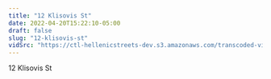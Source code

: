 ```yaml
---
title: "12 Klisovis St"
date: 2022-04-20T15:22:10-05:00
draft: false
slug: "12-klisovis-st"
vidSrc: "https://ctl-hellenicstreets-dev.s3.amazonaws.com/transcoded-videos/12%20Klisovis%20St.%20-%201%20Klisovis%20St-.mp4"
---
```


12 Klisovis St
